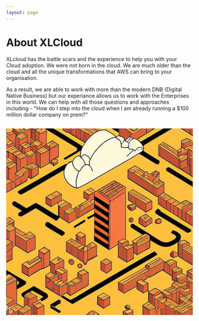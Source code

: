```yaml
---
layout: page
---
```


# About XLCloud

XLcloud has the battle scars and the experience to help you with your Cloud adoption. We were not born in the cloud. We are much older than the cloud and all the unique transformations that AWS can bring to your organisation. 

As a result, we are able to work with more than the modern DNB (Digital Native Business) but our experiance allows us to work with the Enterprises in this world. We can help with all those questions and approaches including - "How do I step into the cloud when I am already running a $100 million dollar company on prem?"

## 

![Jason](/assets/images/beetle9.jpeg)